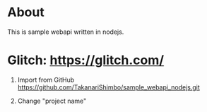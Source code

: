 # About
This is sample webapi written in nodejs.

# Glitch: https://glitch.com/
1. Import from GitHub  
    https://github.com/TakanariShimbo/sample_webapi_nodejs.git

2. Change "project name"
    